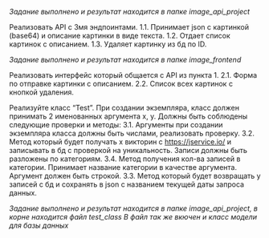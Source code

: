 *Задание выполнено и результат находится в папке image_api_project*

Реализовать API с 3мя эндпоинтами.
    1.1. Принимает json с картинкой (base64) и описание картинки в виде текста.
    1.2. Отдает список картинок с описанием.
    1.3. Удаляет картинку из бд по ID.


*Задание выполнено и результат находится в папке image_frontend*

Реализовать интерфейс который общается с API из пункта 1.
    2.1. Форма по отправке картинки с описанием.
    2.2. Список всех картинок с кнопкой удаления.


Реализуйте класс “Test”. При создании экземпляра, класс должен принимать 2 именованных аргумента x, y. Должны быть соблюдены следующие проверки и методы:
    3.1. Аргументы при создании экземпляра класса должны быть числами, реализовать проверку.
    3.2. Метод который будет получать x викторин с https://jservice.io/ и записывать в бд с проверкой на уникальность. Записи должны быть разложены по категориям.
    3.4. Метод получения кол-ва записей в категории. Принимает название категории в качестве аргумента. Аргумент должен быть строкой.
    3.3. Метод который будет возвращать y записей с бд и сохранять в json c названием текущей даты запроса данных.


*Задание выполнено и результат находится в папке image_api_project, в корне находится файл test_class*
*В файл так же вкючен и класс модели для базы данных*